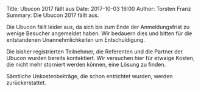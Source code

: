 Title: Ubucon 2017 fällt aus
Date: 2017-10-03 16:00
Author: Torsten Franz
Summary: Die Ubucon 2017 fällt aus.

Die Ubucon fällt leider aus, da sich bis zum Ende der Anmeldungsfrist zu wenige Besucher angemeldet haben. Wir bedauern dies und bitten für die entstandenen Unannehmlichkeiten um Entschuldigung.

Die bisher registrierten Teilnehmer, die Referenten und die Partner der Ubucon wurden bereits kontaktiert. Wir versuchen hier für etwaige Kosten, die nicht mehr storniert werden können, eine Lösung zu finden.

Sämtliche Unkostenbeiträge, die schon entrichtet wurden, werden zurückerstattet.
